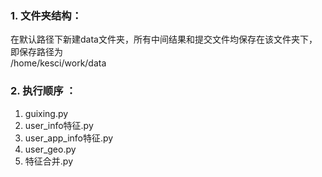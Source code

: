 ### 1. 文件夹结构：
在默认路径下新建data文件夹，所有中间结果和提交文件均保存在该文件夹下，即保存路径为  
/home/kesci/work/data
### 2. 执行顺序 ：
1. guixing.py
2. user_info特征.py
3. user_app_info特征.py
4. user_geo.py
5. 特征合并.py

